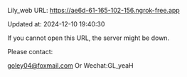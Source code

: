 Lily_web URL: https://ae6d-61-165-102-156.ngrok-free.app

Updated at: 2024-12-10 19:40:30

If you cannot open this URL, the server might be down.

Please contact: 

goley04@foxmail.com Or Wechat:GL_yeaH